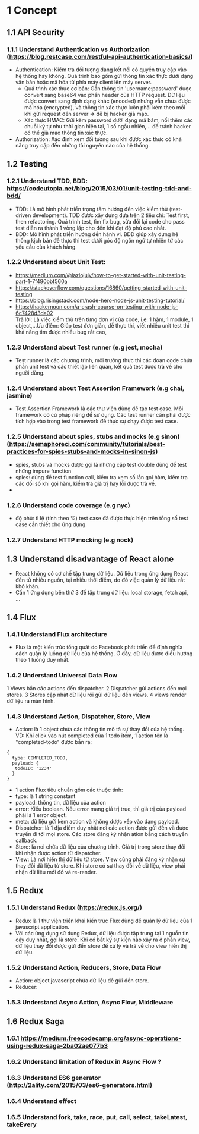 
# 1 Concept
## 1.1 API Security
### 1.1.1 Understand Authentication vs Authorization (https://blog.restcase.com/restful-api-authentication-basics/)
* Authentication: Kiểm tra đối tượng đang kết nối có quyền truy cập vào hệ thống hay không. Quá trình bao gồm gửi thông tin xác thực dưới dạng văn bản hoặc mã hóa từ phía máy client lên máy server.
  * Quá trình xác thực cơ bản: Gắn thông tin 'username:password' được convert sang base64 vào phần header của HTTP request. Dữ liệu được convert sang định dạng khác (encoded) nhưng vẫn chưa được mã hóa (encrypted), và thông tin xác thực luôn phải kèm theo mỗi khi gửi request đến server => dễ bị hacker giả mạo.
  * Xác thực HMAC: Gửi kèm password dưới dạng mã băm, nối thêm các chuỗi ký tự như thời gian hiện tại, 1 số ngẫu nhiên,... để tránh hacker có thể giả mạo thông tin xác thực.
* Authorization: Xác định xem đối tượng sau khi được xác thực có khả năng truy cập đến những tài nguyên nào của hệ thống.
## 1.2 Testing
### 1.2.1 Understand TDD, BDD: https://codeutopia.net/blog/2015/03/01/unit-testing-tdd-and-bdd/
* TDD: Là mô hình phát triển trọng tâm hướng đến việc kiểm thử (test-driven development). TDD được xây dựng dựa trên 2 tiêu chí: Test first, then refactoring. Quá trình test, tìm fix bug, sửa đổi lại code cho pass test diễn ra thành 1 vòng lặp cho đến khi đạt độ phủ cao nhất.
* BDD: Mô hình phát triển hướng đến hành vi. BDD giúp xây dựng hệ thống kịch bản để thực thi test dưới góc độ ngôn ngữ tự nhiên từ các yêu cầu của khách hàng. 
### 1.2.2 Understand about Unit Test:
* https://medium.com/@lazlojuly/how-to-get-started-with-unit-testing-part-1-7f490bbf560a
* https://stackoverflow.com/questions/16860/getting-started-with-unit-testing
* https://blog.risingstack.com/node-hero-node-js-unit-testing-tutorial/
* https://hackernoon.com/a-crash-course-on-testing-with-node-js-6c7428d3da02<br>
Trả lời: Là việc kiểm thử trên từng đơn vị của code, i.e: 1 hàm, 1 module, 1 object,...Ưu điểm: Giúp test đơn giản, dễ thực thi, viết nhiều unit test thì khả năng tìm được nhiều bug rất cao,
### 1.2.3 Understand about Test runner (e.g jest, mocha)
* Test runner là các chương trình, môi trường thực thi các đoạn code chứa phần unit test và các thiết lập liên quan, kết quả test được trả về cho người dùng.
### 1.2.4 Understand about Test Assertion Framework (e.g chai, jasmine)
* Test Assertion Framework là các thư viện dùng để tạo test case. Mỗi framework có cú pháp riêng để sử dụng. Các test runner cần phải được tích hợp vào trong test framework để thực sự chạy được test case.
### 1.2.5 Understand about spies, stubs and mocks (e.g sinon) (https://semaphoreci.com/community/tutorials/best-practices-for-spies-stubs-and-mocks-in-sinon-js)
* spies, stubs và mocks được gọi là những cặp test double dùng để test những impure function
* spies: dùng để test function call, kiểm tra xem số lần gọi hàm, kiểm tra các đối số khi gọi hàm, kiểm tra giá trị hay lỗi được trả về.
* 
### 1.2.6 Understand code coverage (e.g nyc)
* độ phủ:  tỉ lệ (tính theo %) test case đã được thực hiện trên tổng số test case cần thiết cho ứng dụng.
### 1.2.7 Understand HTTP mocking (e.g nock)
## 1.3 Understand disadvantage of React alone
* React không có cơ chế tập trung dữ liệu. Dữ liệu trong ứng dụng React đến từ nhiều nguồn, tại nhiều thời điểm, do đó việc quản lý dữ liệu rất khó khăn. 
* Cần 1 ứng dụng bên thứ 3 để tập trung dữ liệu: local storage, fetch api, ...
## 1.4 Flux
### 1.4.1 Understand Flux architecture
* Flux là một kiến trúc tổng quát do Facebook phát triển để định nghĩa cách quản lý luồng dữ liệu của hệ thống. Ở đây, dữ liệu được điều hướng theo 1 luồng duy nhất.
### 1.4.2 Understand Universal Data Flow
1 Views bắn các actions đến dispatcher.
2 Dispatcher gửi actions đến mọi stores.
3 Stores cập nhật dữ liệu rồi gửi dữ liệu đến views.
4 views render dữ liệu ra màn hình.
### 1.4.3 Understand Action, Dispatcher, Store, View
* Action: là 1 object chứa các thông tin mô tả sự thay đổi của hệ thống. VD: Khi click vào nút completed của 1 todo item, 1 action tên là "completed-todo" được bắn ra:
```
{
  type: COMPLETED_TODO,
  payload: {
   todoID: '1234'
  }
}
```
 * 1 action Flux tiêu chuẩn gồm các thuộc tính:
  * type: là 1 string constant
  * payload: thông tin, dữ liệu của action
  * error: Kiểu boolean. Nếu error mang giá trị true, thì giá trị của payload phải là 1 error object.
  * meta: dữ liệu gửi kèm action và không dược xếp vào dạng payload.
* Dispatcher: là 1 địa điểm duy nhất nơi các action được gửi đến và được truyền đi tới mọi store. Các store đăng ký nhận ation bằng cách truyền callback.
* Store: là nơi chứa dữ liệu của chương trình. Giá trị trong store thay đổi khi nhận được action từ dispatcher.
* View: Là nơi hiển thị dữ liệu từ store. View cũng phải đăng ký nhận sự thay đổi dữ liệu từ store. Khi store có sự thay đổi về dữ liệu, view phải nhận dữ liệu mới đó và re-render.
## 1.5 Redux
### 1.5.1 Understand Redux (https://redux.js.org/)<br>
* Redux là 1 thư viện triển khai kiến trúc Flux dùng để quản lý dữ liệu của 1 javascript application. 
* Với các ứng dụng sử dụng Redux, dữ liệu được tập trung tại 1 nguồn tin cậy duy nhất, gọi là store. Khi có bất kỳ sự kiện nào xảy ra ở phần view, dữ liệu thay đổi được gửi đến store để xử lý và trả về cho view hiển thị dữ liệu.
### 1.5.2 Understand Action, Reducers, Store, Data Flow
* Action: object javascript chứa dữ liệu để gửi đến store.
* Reducer: 
### 1.5.3 Understand Async Action, Async Flow, Middleware
## 1.6 Redux Saga
### 1.6.1 https://medium.freecodecamp.org/async-operations-using-redux-saga-2ba02ae077b3
### 1.6.2 Understand limitation of Redux in Async Flow ?
### 1.6.3 Understand ES6 generator (http://2ality.com/2015/03/es6-generators.html)
### 1.6.4 Understand effect
### 1.6.5 Understand fork, take, race, put, call, select, takeLatest, takeEvery
